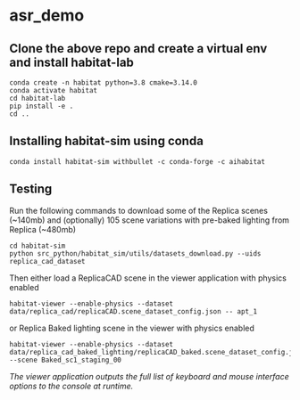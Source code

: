 # asr_demo
## Clone the above repo and create a virtual env and install habitat-lab
```
conda create -n habitat python=3.8 cmake=3.14.0
conda activate habitat
cd habitat-lab
pip install -e .
cd ..
```
## Installing habitat-sim using conda
```
conda install habitat-sim withbullet -c conda-forge -c aihabitat
```
## Testing
Run the following commands to download some of the Replica scenes (~140mb) and (optionally) 105 scene variations with pre-baked lighting from Replica (~480mb)
```
cd habitat-sim
python src_python/habitat_sim/utils/datasets_download.py --uids replica_cad_dataset
```
Then 
either load a ReplicaCAD scene in the viewer application with physics enabled
```
habitat-viewer --enable-physics --dataset data/replica_cad/replicaCAD.scene_dataset_config.json -- apt_1
```
or Replica Baked lighting scene in the viewer with physics enabled
```
habitat-viewer --enable-physics --dataset data/replica_cad_baked_lighting/replicaCAD_baked.scene_dataset_config.json --scene Baked_sc1_staging_00
```

*The viewer application outputs the full list of keyboard and mouse interface options to the console at runtime.*

